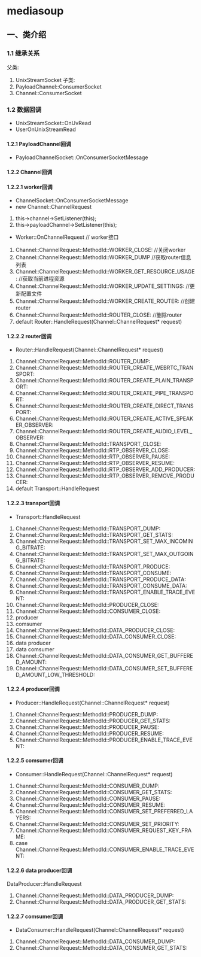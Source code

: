 # mediasoup

## 一、类介绍
### 1.1 继承关系
父类:
1. UnixStreamSocket
子类:
1. PayloadChannel::ConsumerSocket
2. Channel::ConsumerSocket

### 1.2 数据回调
 - UnixStreamSocket::OnUvRead
 - UserOnUnixStreamRead

#### 1.2.1 PayloadChannel回调
 - PayloadChannelSocket::OnConsumerSocketMessage

#### 1.2.2 Channel回调

#### 1.2.2.1 worker回调
 - ChannelSocket::OnConsumerSocketMessage
 - new Channel::ChannelRequest
1. this->channel->SetListener(this);
2. this->payloadChannel->SetListener(this);
 - Worker::OnChannelRequest // worker接口
1. Channel::ChannelRequest::MethodId::WORKER_CLOSE: //关闭worker
2. Channel::ChannelRequest::MethodId::WORKER_DUMP //获取router信息列表
3. Channel::ChannelRequest::MethodId::WORKER_GET_RESOURCE_USAGE: //获取当前进程资源
4. Channel::ChannelRequest::MethodId::WORKER_UPDATE_SETTINGS: //更新配置文件
5. Channel::ChannelRequest::MethodId::WORKER_CREATE_ROUTER: //创建router
6. Channel::ChannelRequest::MethodId::ROUTER_CLOSE:  //删除router
7. default Router::HandleRequest(Channel::ChannelRequest* request)

#### 1.2.2.2 router回调
 -  Router::HandleRequest(Channel::ChannelRequest* request)
1. Channel::ChannelRequest::MethodId::ROUTER_DUMP:
2. Channel::ChannelRequest::MethodId::ROUTER_CREATE_WEBRTC_TRANSPORT:
3. Channel::ChannelRequest::MethodId::ROUTER_CREATE_PLAIN_TRANSPORT:
4. Channel::ChannelRequest::MethodId::ROUTER_CREATE_PIPE_TRANSPORT:
5. Channel::ChannelRequest::MethodId::ROUTER_CREATE_DIRECT_TRANSPORT:
6. Channel::ChannelRequest::MethodId::ROUTER_CREATE_ACTIVE_SPEAKER_OBSERVER:
7. Channel::ChannelRequest::MethodId::ROUTER_CREATE_AUDIO_LEVEL_OBSERVER:
8. Channel::ChannelRequest::MethodId::TRANSPORT_CLOSE:
9. Channel::ChannelRequest::MethodId::RTP_OBSERVER_CLOSE:
10. Channel::ChannelRequest::MethodId::RTP_OBSERVER_PAUSE:
11. Channel::ChannelRequest::MethodId::RTP_OBSERVER_RESUME:
12. Channel::ChannelRequest::MethodId::RTP_OBSERVER_ADD_PRODUCER:
13. Channel::ChannelRequest::MethodId::RTP_OBSERVER_REMOVE_PRODUCER:
14. default Transport::HandleRequest

#### 1.2.2.3 transport回调
 - Transport::HandleRequest
1. Channel::ChannelRequest::MethodId::TRANSPORT_DUMP:
2. Channel::ChannelRequest::MethodId::TRANSPORT_GET_STATS:
3. Channel::ChannelRequest::MethodId::TRANSPORT_SET_MAX_INCOMING_BITRATE:
4. Channel::ChannelRequest::MethodId::TRANSPORT_SET_MAX_OUTGOING_BITRATE:
5. Channel::ChannelRequest::MethodId::TRANSPORT_PRODUCE:
6. Channel::ChannelRequest::MethodId::TRANSPORT_CONSUME:
7. Channel::ChannelRequest::MethodId::TRANSPORT_PRODUCE_DATA:
8. Channel::ChannelRequest::MethodId::TRANSPORT_CONSUME_DATA:
9. Channel::ChannelRequest::MethodId::TRANSPORT_ENABLE_TRACE_EVENT:
10. Channel::ChannelRequest::MethodId::PRODUCER_CLOSE:
11. Channel::ChannelRequest::MethodId::CONSUMER_CLOSE:
12. producer 
13. comsumer
14. Channel::ChannelRequest::MethodId::DATA_PRODUCER_CLOSE:
15. Channel::ChannelRequest::MethodId::DATA_CONSUMER_CLOSE:
16. data producer
17. data comsumer
18. Channel::ChannelRequest::MethodId::DATA_CONSUMER_GET_BUFFERED_AMOUNT:
19. Channel::ChannelRequest::MethodId::DATA_CONSUMER_SET_BUFFERED_AMOUNT_LOW_THRESHOLD:

#### 1.2.2.4 producer回调
- Producer::HandleRequest(Channel::ChannelRequest* request)
1. Channel::ChannelRequest::MethodId::PRODUCER_DUMP:
2. Channel::ChannelRequest::MethodId::PRODUCER_GET_STATS:
3. Channel::ChannelRequest::MethodId::PRODUCER_PAUSE:
4. Channel::ChannelRequest::MethodId::PRODUCER_RESUME:
5. Channel::ChannelRequest::MethodId::PRODUCER_ENABLE_TRACE_EVENT:
#### 1.2.2.5 comsumer回调
 - Consumer::HandleRequest(Channel::ChannelRequest* request)
1. Channel::ChannelRequest::MethodId::CONSUMER_DUMP:
2. Channel::ChannelRequest::MethodId::CONSUMER_GET_STATS:
3. Channel::ChannelRequest::MethodId::CONSUMER_PAUSE:
4. Channel::ChannelRequest::MethodId::CONSUMER_RESUME:
5. Channel::ChannelRequest::MethodId::CONSUMER_SET_PREFERRED_LAYERS:
6. Channel::ChannelRequest::MethodId::CONSUMER_SET_PRIORITY:
7. Channel::ChannelRequest::MethodId::CONSUMER_REQUEST_KEY_FRAME:
8. case Channel::ChannelRequest::MethodId::CONSUMER_ENABLE_TRACE_EVENT:
#### 1.2.2.6 data producer回调
DataProducer::HandleRequest
1. Channel::ChannelRequest::MethodId::DATA_PRODUCER_DUMP:
2. Channel::ChannelRequest::MethodId::DATA_PRODUCER_GET_STATS:
#### 1.2.2.7 comsumer回调
 - DataConsumer::HandleRequest(Channel::ChannelRequest* request)
1. Channel::ChannelRequest::MethodId::DATA_CONSUMER_DUMP:
2. Channel::ChannelRequest::MethodId::DATA_CONSUMER_GET_STATS:

